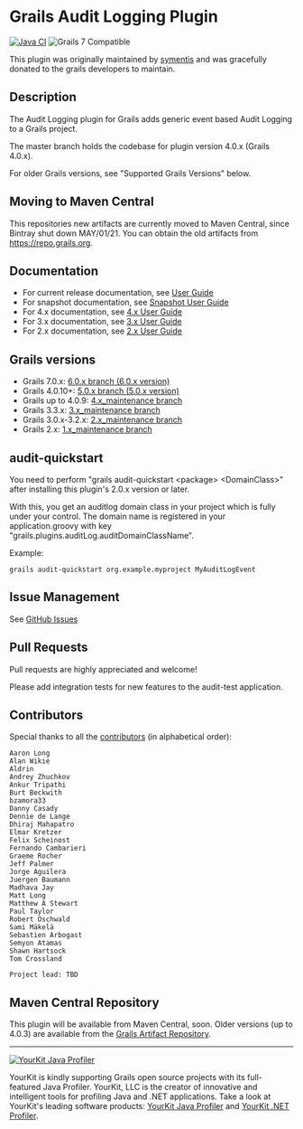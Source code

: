 Grails Audit Logging Plugin
===
[![Java CI](https://github.com/grails-plugins/grails-audit-logging-plugin/actions/workflows/gradle.yml/badge.svg?event=push)](https://github.com/grails/grails-core/actions/workflows/gradle.yml)
![Grails 7 Compatible](https://img.shields.io/badge/Compatible-brightGreen?label=Grails%207&labelColor=grey)

This plugin was originally maintained by [symentis](https://github.com/symentis) and was gracefully donated to the grails developers to maintain.

## Description

The Audit Logging plugin for Grails adds generic event based Audit Logging to a Grails project.

The master branch holds the codebase for plugin version 4.0.x (Grails 4.0.x).

For older Grails versions, see "Supported Grails Versions" below.

## Moving to Maven Central
This repositories new artifacts are currently moved to Maven Central, since Bintray shut down MAY/01/21. You can obtain the old artifacts from https://repo.grails.org.

## Documentation
 * For current release documentation, see [User Guide](https://grails-plugins.github.io/grails-audit-logging-plugin/latest/plugin.html)
 * For snapshot documentation, see [Snapshot User Guide](https://grails-plugins.github.io/grails-audit-logging-plugin/snapshot/plugin.html)
 * For 4.x documentation, see [4.x User Guide](https://grails-plugins.github.io/grails-audit-logging-plugin/4.0.x/plugin.html)
 * For 3.x documentation, see [3.x User Guide](https://grails-plugins.github.io/grails-audit-logging-plugin/3.0.x/plugin.html)
 * For 2.x documentation, see [2.x User Guide](https://grails-plugins.github.io/grails-audit-logging-plugin/2.0.x/plugin.html)

## Grails versions
 * Grails 7.0.x: [6.0.x branch (6.0.x version)](https://github.com/grails-plugins/grails-audit-logging-plugin/tree/6.0.x)
 * Grails 4.0.10+: [5.0.x branch (5.0.x version)](https://github.com/grails-plugins/grails-audit-logging-plugin/tree/5.0.x) 
 * Grails up to 4.0.9: [4.x_maintenance branch](https://github.com/grails-plugins/grails-audit-logging-plugin/tree/4.x_maintenance)
 * Grails 3.3.x: [3.x_maintenance branch](https://github.com/grails-plugins/grails-audit-logging-plugin/tree/3.x_maintenance)
 * Grails 3.0.x-3.2.x: [2.x_maintenance branch](https://github.com/grails-plugins/grails-audit-logging-plugin/tree/2.x_maintenance)
 * Grails 2.x: [1.x_maintenance branch](https://github.com/grails-plugins/grails-audit-logging-plugin/tree/1.x_maintenance)

## audit-quickstart
You need to perform "grails audit-quickstart \<package\> \<DomainClass\>" after installing this plugin's 2.0.x version or later.

With this, you get an auditlog domain class in your project which is fully under your control.
The domain name is registered in your application.groovy with key "grails.plugins.auditLog.auditDomainClassName".

Example:

```
grails audit-quickstart org.example.myproject MyAuditLogEvent
```

## Issue Management

See [GitHub Issues](https://github.com/grails-plugins/grails-audit-logging-plugin/issues "Issues")

## Pull Requests
Pull requests are highly appreciated and welcome!

Please add integration tests for new features to the audit-test application.

## Contributors
Special thanks to all the <a href="https://github.com/grails-plugins/grails-audit-logging-plugin/graphs/contributors">contributors</a> (in alphabetical order):

	Aaron Long
    Alan Wikie
	Aldrin
	Andrey Zhuchkov
	Ankur Tripathi
	Burt Beckwith
	bzamora33
	Danny Casady
	Dennie de Lange
	Dhiraj Mahapatro
	Elmar Kretzer
    Felix Scheinost
	Fernando Cambarieri
	Graeme Rocher
	Jeff Palmer
	Jorge Aguilera
	Juergen Baumann
	Madhava Jay
    Matt Long
	Matthew A Stewart
	Paul Taylor
    Robert Oschwald
	Sami Mäkelä
	Sebastien Arbogast
	Semyon Atamas
	Shawn Hartsock
	Tom Crossland

	Project lead: TBD


## Maven Central Repository
This plugin will be available from Maven Central, soon. Older versions (up to 4.0.3) are available from the [Grails Artifact Repository](https://repo.grails.org/ui/).
***

<a href="https://www.yourkit.com/java/profiler/index.jsp"><img src="https://www.yourkit.com/images/yklogo.png" alt="YourKit Java Profiler"/></a>

YourKit is kindly supporting Grails open source projects with its full-featured Java Profiler.
YourKit, LLC is the creator of innovative and intelligent tools for profiling
Java and .NET applications. Take a look at YourKit's leading software products:
[YourKit Java Profiler](http://www.yourkit.com/java/profiler/index.jsp) and
[YourKit .NET Profiler](http://www.yourkit.com/.net/profiler/index.jsp).





